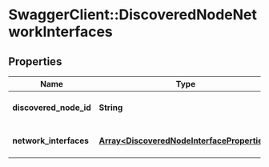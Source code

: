 # SwaggerClient::DiscoveredNodeNetworkInterfaces

## Properties
Name | Type | Description | Notes
------------ | ------------- | ------------- | -------------
**discovered_node_id** | **String** | Id of the discovered node | 
**network_interfaces** | [**Array&lt;DiscoveredNodeInterfaceProperties&gt;**](DiscoveredNodeInterfaceProperties.md) | Network interfaces of the node | [optional] 


